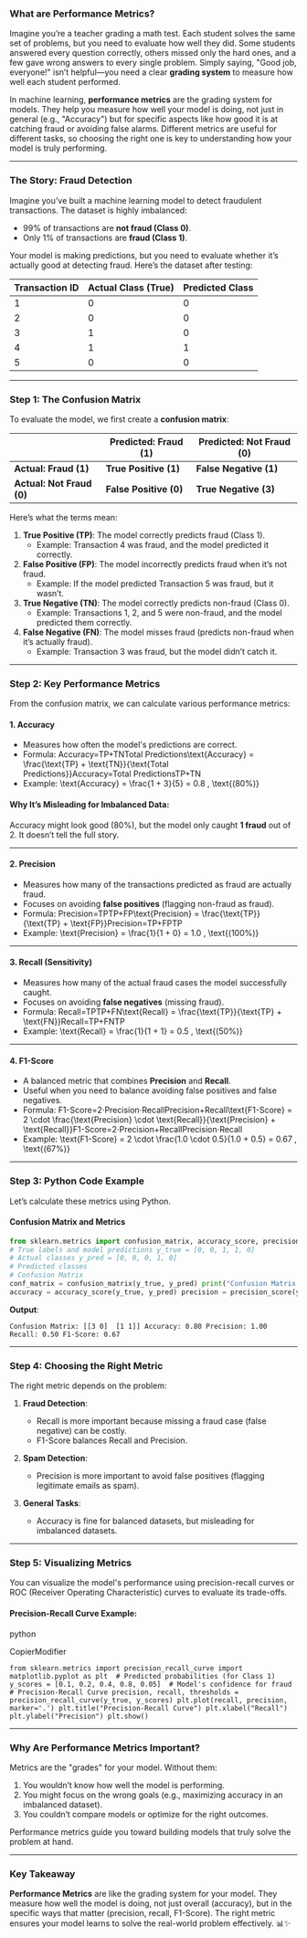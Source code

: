 ### **What are Performance Metrics?**

Imagine you’re a teacher grading a math test. Each student solves the same set of problems, but you need to evaluate how well they did. Some students answered every question correctly, others missed only the hard ones, and a few gave wrong answers to every single problem. Simply saying, "Good job, everyone!" isn’t helpful—you need a clear **grading system** to measure how well each student performed.

In machine learning, **performance metrics** are the grading system for models. They help you measure how well your model is doing, not just in general (e.g., "Accuracy") but for specific aspects like how good it is at catching fraud or avoiding false alarms. Different metrics are useful for different tasks, so choosing the right one is key to understanding how your model is truly performing.

---

### **The Story: Fraud Detection**

Imagine you’ve built a machine learning model to detect fraudulent transactions. The dataset is highly imbalanced:

- 99% of transactions are **not fraud (Class 0)**.
- Only 1% of transactions are **fraud (Class 1)**.

Your model is making predictions, but you need to evaluate whether it’s actually good at detecting fraud. Here’s the dataset after testing:

|Transaction ID|Actual Class (True)|Predicted Class|
|---|---|---|
|1|0|0|
|2|0|0|
|3|1|0|
|4|1|1|
|5|0|0|

---

### **Step 1: The Confusion Matrix**

To evaluate the model, we first create a **confusion matrix**:

||Predicted: Fraud (1)|Predicted: Not Fraud (0)|
|---|---|---|
|**Actual: Fraud (1)**|**True Positive (1)**|**False Negative (1)**|
|**Actual: Not Fraud (0)**|**False Positive (0)**|**True Negative (3)**|

Here’s what the terms mean:

1. **True Positive (TP)**: The model correctly predicts fraud (Class 1).
    - Example: Transaction 4 was fraud, and the model predicted it correctly.
2. **False Positive (FP)**: The model incorrectly predicts fraud when it’s not fraud.
    - Example: If the model predicted Transaction 5 was fraud, but it wasn’t.
3. **True Negative (TN)**: The model correctly predicts non-fraud (Class 0).
    - Example: Transactions 1, 2, and 5 were non-fraud, and the model predicted them correctly.
4. **False Negative (FN)**: The model misses fraud (predicts non-fraud when it’s actually fraud).
    - Example: Transaction 3 was fraud, but the model didn’t catch it.

---

### **Step 2: Key Performance Metrics**

From the confusion matrix, we can calculate various performance metrics:

#### **1. Accuracy**

- Measures how often the model's predictions are correct.
- Formula: Accuracy=TP+TNTotal Predictions\text{Accuracy} = \frac{\text{TP} + \text{TN}}{\text{Total Predictions}}Accuracy=Total PredictionsTP+TN​
- Example: \text{Accuracy} = \frac{1 + 3}{5} = 0.8 \, \text{(80%)}

#### **Why It’s Misleading for Imbalanced Data**:

Accuracy might look good (80%), but the model only caught **1 fraud** out of 2. It doesn’t tell the full story.

---

#### **2. Precision**

- Measures how many of the transactions predicted as fraud are actually fraud.
- Focuses on avoiding **false positives** (flagging non-fraud as fraud).
- Formula: Precision=TPTP+FP\text{Precision} = \frac{\text{TP}}{\text{TP} + \text{FP}}Precision=TP+FPTP​
- Example: \text{Precision} = \frac{1}{1 + 0} = 1.0 \, \text{(100%)}

---

#### **3. Recall (Sensitivity)**

- Measures how many of the actual fraud cases the model successfully caught.
- Focuses on avoiding **false negatives** (missing fraud).
- Formula: Recall=TPTP+FN\text{Recall} = \frac{\text{TP}}{\text{TP} + \text{FN}}Recall=TP+FNTP​
- Example: \text{Recall} = \frac{1}{1 + 1} = 0.5 \, \text{(50%)}

---

#### **4. F1-Score**

- A balanced metric that combines **Precision** and **Recall**.
- Useful when you need to balance avoiding false positives and false negatives.
- Formula: F1-Score=2⋅Precision⋅RecallPrecision+Recall\text{F1-Score} = 2 \cdot \frac{\text{Precision} \cdot \text{Recall}}{\text{Precision} + \text{Recall}}F1-Score=2⋅Precision+RecallPrecision⋅Recall​
- Example: \text{F1-Score} = 2 \cdot \frac{1.0 \cdot 0.5}{1.0 + 0.5} = 0.67 \, \text{(67%)}

---

### **Step 3: Python Code Example**

Let’s calculate these metrics using Python.

#### **Confusion Matrix and Metrics**




```python
from sklearn.metrics import confusion_matrix, accuracy_score, precision_score, recall_score, f1_score 
# True labels and model predictions y_true = [0, 0, 1, 1, 0] 
# Actual classes y_pred = [0, 0, 0, 1, 0]
# Predicted classes
# Confusion Matrix
conf_matrix = confusion_matrix(y_true, y_pred) print("Confusion Matrix:") print(conf_matrix)  # Metrics
accuracy = accuracy_score(y_true, y_pred) precision = precision_score(y_true, y_pred) recall = recall_score(y_true, y_pred) f1 = f1_score(y_true, y_pred)  print(f"Accuracy: {accuracy:.2f}") print(f"Precision: {precision:.2f}") print(f"Recall: {recall:.2f}") print(f"F1-Score: {f1:.2f}")`
```
**Output**:


`Confusion Matrix: [[3 0]  [1 1]] Accuracy: 0.80 Precision: 1.00 Recall: 0.50 F1-Score: 0.67`

---

### **Step 4: Choosing the Right Metric**

The right metric depends on the problem:

1. **Fraud Detection**:
    
    - Recall is more important because missing a fraud case (false negative) can be costly.
    - F1-Score balances Recall and Precision.
2. **Spam Detection**:
    
    - Precision is more important to avoid false positives (flagging legitimate emails as spam).
3. **General Tasks**:
    
    - Accuracy is fine for balanced datasets, but misleading for imbalanced datasets.

---

### **Step 5: Visualizing Metrics**

You can visualize the model's performance using precision-recall curves or ROC (Receiver Operating Characteristic) curves to evaluate its trade-offs.

#### **Precision-Recall Curve Example**:

python

CopierModifier

`from sklearn.metrics import precision_recall_curve import matplotlib.pyplot as plt  # Predicted probabilities (for Class 1) y_scores = [0.1, 0.2, 0.4, 0.8, 0.05]  # Model's confidence for fraud  # Precision-Recall Curve precision, recall, thresholds = precision_recall_curve(y_true, y_scores) plt.plot(recall, precision, marker='.') plt.title("Precision-Recall Curve") plt.xlabel("Recall") plt.ylabel("Precision") plt.show()`

---

### **Why Are Performance Metrics Important?**

Metrics are the "grades" for your model. Without them:

1. You wouldn’t know how well the model is performing.
2. You might focus on the wrong goals (e.g., maximizing accuracy in an imbalanced dataset).
3. You couldn’t compare models or optimize for the right outcomes.

Performance metrics guide you toward building models that truly solve the problem at hand.

---

### **Key Takeaway**

**Performance Metrics** are like the grading system for your model. They measure how well the model is doing, not just overall (accuracy), but in the specific ways that matter (precision, recall, F1-Score). The right metric ensures your model learns to solve the real-world problem effectively. 📊✨